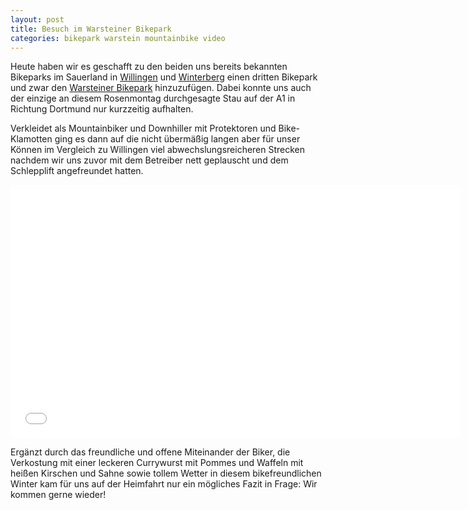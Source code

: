 ```yaml
---
layout: post
title: Besuch im Warsteiner Bikepark
categories: bikepark warstein mountainbike video
---
```


Heute haben wir es geschafft zu den beiden uns bereits bekannten Bikeparks im Sauerland in [Willingen](http://www.biken-willingen.de/) und [Winterberg](http://www.bikepark-winterberg.de/) einen dritten Bikepark und zwar den [Warsteiner Bikepark](http://www.warsteiner-bikepark.de/) hinzuzufügen. Dabei konnte uns auch der einzige an diesem Rosenmontag durchgesagte Stau auf der A1 in Richtung Dortmund nur kurzzeitig aufhalten.

Verkleidet als Mountainbiker und Downhiller mit Protektoren und Bike-Klamotten ging es dann auf die nicht übermäßig langen aber für unser Können im Vergleich zu Willingen viel abwechslungsreicheren Strecken nachdem wir uns zuvor mit dem Betreiber nett geplauscht und dem Schlepplift angefreundet hatten.

<div class="elastic-iframe"><iframe src="//player.vimeo.com/video/88095094?portrait=0&amp;color=f2b33d" width="720" height="405" frameborder="0" webkitallowfullscreen mozallowfullscreen allowfullscreen></iframe></div>

Ergänzt durch das freundliche und offene Miteinander der Biker, die Verkostung mit einer leckeren Currywurst mit Pommes und Waffeln mit heißen Kirschen und Sahne sowie tollem Wetter in diesem bikefreundlichen Winter kam für uns auf der Heimfahrt nur ein mögliches Fazit in Frage: Wir kommen gerne wieder!
